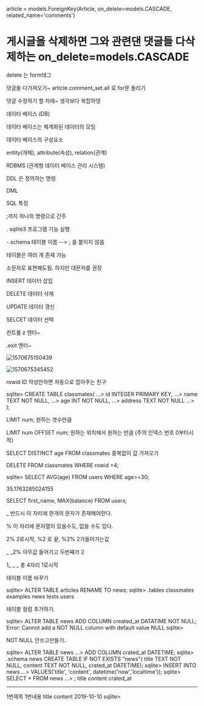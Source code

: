  article = models.ForeignKey(Article, on_delete=models.CASCADE, related_name='comments')

 # 게시글을 삭제하면 그와 관련댄 댓글들 다삭제하는 on_delete=models.CASCADE



delete 는 form태그 



댓글들 다가져오기~  article.comment_set.all 로 for문 돌리기



댓글 수정하기 할 차례~ 생각보다 복잡하댕



데이터 베이스 (DB)

데이터 베이스는 체계화된 데이터의 모임



데이터 베이스의 구성요소

entity(개체), attribute(속성), relation(관계)



RDBMS (관계형 데이터 베이스 관리 시스템)



DDL 은 정의하는 명령

DML 



SQL 특징

;까지 하나의 명령으로 간주

. sqlite3 프로그램 기능 실행

-.schema 테이블 이름 --> ; 를 붙이지 않음

테이블은 여러 개 존재 가능

소문자로 표현해도됨. 하지만 대문자를 권장



INSERT 데이터 삽입

DELETE  데이터 삭제

UPDATE 데이터 갱신

SELCET 데이터 선택



컨트롤 z 엔터~ 

.exit 엔터~





![1570675150439](C:\Users\student\AppData\Roaming\Typora\typora-user-images\1570675150439.png)



![1570675345452](C:\Users\student\AppData\Roaming\Typora\typora-user-images\1570675345452.png)





rowid  ID 작성안하면 자동으로 잡아주는 친구



sqlite> CREATE TABLE classmates(
   ...> id INTEGER PRIMARY KEY,
   ...> name TEXT NOT NULL,
   ...> age INT NOT NULL,
   ...> address TEXT NOT NULL
   ...> );



LIMIT num; 원하는 갯수만큼

LIMIT num OFFSET num;  원하는 위치에서 원하는 만큼 (주의 인덱스 번호 0부터시작)



SELECT DISTINCT age FROM classmates  중복없이 값 가져오기 

DELETE FROM classmates WHERE rowid =4;





sqlite> SELECT AVG(age) FROM users WHERE age>=30;

35.1763285024155



SELECT first_name, MAX(balance) FROM users;





_  반드시 이 자리에 한개의 문자가 존재해야한다.

% 이 자리에 문자열이 있을수도, 없을 수도 있다.



2% 2로시작, %2 로 끝, %2% 2가들어가는값

_  _2% 아무값 들어가고 두번쨰가 2

1_ _ _ 총 4자리 1로시작



테이블 이름 바꾸기

sqlite> ALTER TABLE articles RENAME TO news;
sqlite> .tables
classmates  examples    news        tests       users



테이블 컬럼 추가하기.

sqlite> ALTER TABLE news ADD COLUMN created_at DATATIME NOT NULL;
Error: Cannot add a NOT NULL column with default value NULL
sqlite>



NOT NULL 안쓰고만들기..

sqlite> ALTER TABLE news
   ...> ADD COLUMN crated_at DATETIME;
sqlite> .schema news
CREATE TABLE IF NOT EXISTS "news"(
title TEXT NOT NULL,
content TEXT NOT NULL, crated_at DATETIME);
sqlite> INSERT INTO news
   ...> VALUES('title', 'content', datetime('now','localtime'));
sqlite> SELECT * FROM news
   ...> ;
title       content     crated_at

----------  ----------  ----------
1번제목        1번내용
title       content     2019-10-10
sqlite>